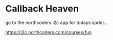 # Callback Heaven

go to the northcoders l2c app for todays sprint...

https://l2c.northcoders.com/courses/fun
